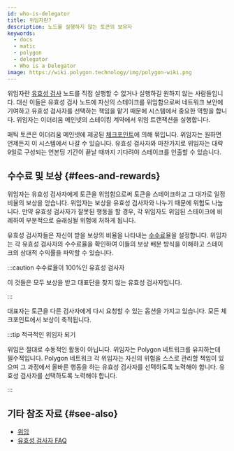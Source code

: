 ```yaml
---
id: who-is-delegator
title: 위임자란?
description: 노드를 실행하지 않는 토큰의 보유자
keywords:
  - docs
  - matic
  - polygon
  - delegator
  - Who is a Delegator
image: https://wiki.polygon.technology/img/polygon-wiki.png
---
```


위임자란 [유효성 검사](/docs/maintain/glossary.md#validator) 노드를 직접 실행할 수 없거나 실행하길 원하지 않는 사람들입니다. 대신 이들은 유효성 검사 노드에 자신의 스테이크를 위임함으로써 네트워크 보안에 기여하고 유효성 검사자를 선택하는 책임을 맡기 때문에 시스템에서 중요한 역할을 합니다. 위임자는 이더리움 메인넷의 스테이킹 계약에서 위임 트랜잭션을 실행합니다.

매틱 토큰은 이더리움 메인넷에 제공된 [체크포인트](/docs/maintain/glossary.md#checkpoint-transaction)에 의해 묶입니다. 위임자는 원하면 언제든지 이 시스템에서 나갈 수 있습니다. 유효성 검사자와 마찬가지로 위임자는 대략 9일로 구성되는 언본딩 기간이 끝날 때까지 기다려야 스테이크를 인출할 수 있습니다.

## 수수료 및 보상 {#fees-and-rewards}

위임자는 유효성 검사자에게 토큰을 위임함으로써 토큰을 스테이크하고 그 대가로 일정 비율의 보상을 얻습니다. 위임자는 보상을 유효성 검사자와 나누기 때문에 위험도 나눕니다. 만약 유효성 검사자가 잘못된 행동을 할 경우, 각 위임자도 위임된 스테이크에 비례하여 부분적으로 슬래싱될 위험에 처하게 됩니다.

유효성 검사자들은 자신이 받을 보상의 비율을 나타내는 [수수료](/docs/maintain/glossary.md#commission)율을 설정합니다. 위임자는 각 유효성 검사자의 수수료율을 확인하여 이들의 보상 배분 방식을 이해하고 스테이크의 상대적 수익률을 파악할 수 있습니다.

:::caution 수수료율이 100%인 유효성 검사자

이 것들은 모두 보상을 받고 대표단을 찾지 않는 유효성 검사자입니다.

:::

대표자는 토큰을 다른 검사자에게 다시 요청할 수 있는 옵션을 가지고 있습니다. 모든 체크포인트에서 보상이 축적됩니다.

:::tip 적극적인 위임자 되기

위임은 절대로 수동적인 활동이 아닙니다. 위임자는 Polygon 네트워크를 유지하는데 필수적입니다.
Polygon 네트워크 각 위임자는 자신의 위험을 스스로 관리할 책임이 있으며 그 과정에서 올바른 행동을 하는 유효성 검사자를 선택하도록 노력해야 합니다.
유효성 검사자를 선택하도록 노력해야 합니다.

:::

## 기타 참조 자료 {#see-also}

* [위임](/docs/maintain/delegate/delegate)
* [유효성 검사자 FAQ](/docs/maintain/validate/faq/validator-faq)
